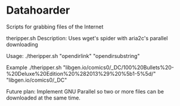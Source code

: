 # Datahoarder
Scripts for grabbing files of the Internet

theripper.sh 
Description: Uses wget's spider with aria2c's parallel downloading

Usage: ./theripper.sh "opendirlink" "opendirsubstring"

Example ./theripper.sh "libgen.io/comics0/_DC/100%20Bullets%20-%20Deluxe%20Edition%20%282013%29%20%5b1-5%5d/" "libgen.io/comics0/_DC"

Future plan: Implement GNU Parallel so two or more files can be downloaded at the same time.
